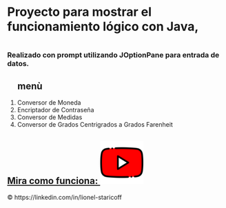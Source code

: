 <h1>Proyecto para mostrar el funcionamiento lógico con Java,<h1>
<h3> Realizado con prompt utilizando JOptionPane para entrada de datos.   </h3>

<ol>
<h2>menù</h2>
<li>Conversor de Moneda</li>
<li>Encriptador de Contraseña</li>
<li>Conversor de Medidas</li>
<li>Conversor de Grados Centrigrados a Grados Farenheit</li>
</ol>

<h2><a href="https://www.youtube.com/watch?v=cfIPnYoEXNI"> Mira como funciona: <img src="https://github.com/LionelStaricoff/conversor/blob/main/youtube.png?raw=true" alt="enlace a youtube" width="100" height="100"> </a></h2> 


<p>&copy https://linkedin.com/in/lionel-staricoff</p>
